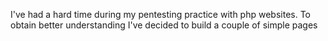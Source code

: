I've had a hard time during my pentesting practice with php websites. To obtain better understanding I've decided to build a couple of simple pages
